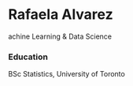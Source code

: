 # Rafaela Alvarez
achine Learning & Data Science
### Education
BSc Statistics, University of Toronto
